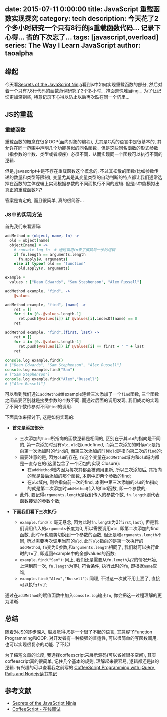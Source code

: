 date: 2015-07-11 0:00:00
title: JavaScript 重载函数实现探究
category: tech
description: 今天花了2个多小时研究一个只有8行的js重载函数代码... 记录下心得... 省的下次忘了...
tags: [javascript,overload]
series: The Way I Learn JavaScript
author: taoalpha
---

## 缘起

今天看[Secrets of the JavaScript Ninja][book]看到js中如何实现重载函数的部分, 然后对着一个只有7,8行代码的函数范例研究了2个多小时... 掩面羞愧难当ing... 为了让记忆更加深刻些, 特意记录下心得以防止以后再次跌在同一个坑里...

## JS的重载

### 重载函数

重载函数的概念在很多OOP(面向对象的编程), 尤其是C系的语言中是很基本的, 其允许在同一范围中声明几个功能类似的同名函数，但是这些同名函数的形式参数（指参数的个数、类型或者顺序）必须不同，从而实现同一个函数可以执行不同的逻辑.

但是, javascript中是不存在重载函数这个概念的, 不过其松散的函数(比如参数传递的数量和类型等限制), 变量尤其是其变量类型的自动判断的特点都让我们通常选择在函数的主体逻辑上实现根据参数的不同而执行不同的逻辑. 但是js中能模拟出真正的重载函数吗?

答案是肯定的, 而且很简单, 真的很简答...

### JS中的实现方法

首先我们来看源码:

``` coffeescript
addMethod = (object, name, fn) ->
  old = object[name]
  object[name] = ->
    # console.log fn  # 通过调用fn来了解其每一步的逻辑
    if fn.length == arguments.length
      fn.apply(@, arguments)
    else if typeof old == 'function'
      old.apply(@, arguments)

example =
  values : ["Dean Edwards", "Sam Stephenson", "Alex Russell"]

addMethod example, "find", ->
    @values

addMethod example, "find", (name) ->
    ret = []
    for i in [0..@values.length-1]
      ret.push(@values[i]) if @values[i].indexOf(name) == 0
    ret

addMethod example, "find",(first, last) ->
    ret = []
    for i in [0..@values.length-1]
      ret.push(@values[i]) if @values[i] == first + " " + last
    ret

console.log example.find()
# ["Dean Edwards", "Sam Stephenson", "Alex Russell"]
console.log example.find("Sam")
# ["Sam Stephenson"]
console.log example.find("Alex","Russell")
# ["Alex Russell"]

```

可以看到我们通过`addMethod`给example连续三次添加了一个`find`函数, 三个函数之间首要区别就是接受参数的个数不同. 而通过后面的调用发现, 我们成功的实现了不同个数传参对不同`find`的调用.

下面具体来探讨下, 这是如何实现的:

- **首先是添加部分:** 
  - 三次添加的`find`所指向的函数逻辑是相同的, 区别在于其`old`的指向是不同的, 第一次添加时没有`old`, `old`是undefined, 而第二次添加的时候`old`是指向第一次添加时的`find`的, 而第三次添加的时候`old`是指向第二次的`find`的;
  - 需要注意的是, 因为`old`的存在, `fn`这个变量在`addMethod`域内和`old`域内都是一直存在的(这里包含了一个闭包的实现 Closure):
    - 在`addMethod`域内因为每次其都会被调用更新, 所以三次添加后, 其指向的就是最后添加的那个函数, 本例中即两个参数的find;
    - 在`old`域内, 则会指向前一次的find, 本例中第三次添加的`old`的fn指向的就是第二次添加时`addMethod`传入的find函数, 即一个参数的;
  - 此外, 要记得`arguments.length`是我们传入的参数个数, `fn.length`则代表函数接受的参数个数;

- **下面我们看下三次执行:**
  - `example.find()`:  毫无悬念, 因为此时`fn.length`为2(`first`,`last`), 但是我们调用传入的`arguments`长度为0, 所以需要调用`old`, 即第二次添加的find函数, 此时`fn`也顺势切换到一个参数的函数, 但还是和`arguments.length`不同, 所以需要再次调用当前的`old`, 此时`old`指向的是第一次执行的`addMethod`, `fn`变为0参数,和`arguments.length`相同了, 我们就可以执行此时的`fn`了, 即返回example中的全部values的函数;
  - `example.find("Sam")`:  同上, 我们还是需要从`fn.length`为2的情况开始, 上溯到前一次, `fn.length`为1时, 符合条件, 执行此时的`fn`, 即根据`name`查询;
  - `example.find("Alex","Russell")`:  同理, 不过这一次就不用上溯了, 直接可以执行`fn`了;

通过在`addMethod`的赋值函数中加入`console.log`输出`fn`, 你会把这一过程理解的更为清晰.


## 总结

随着对JS的逐步深入, 越发觉得JS是一个很了不起的语言, 其兼容了Function Programming和OOP. 对开发者有一种极强的普适性, 可以很简单的写函数调用, 也可以实现很复杂的功能. 了不起!

为了缩短文章的长度, 我选择coffeescript来展示源码(可以省掉很多空间), 其实coffeescript真的很简单, 记住几个基本的规则, 理解起来很容易, 逻辑都还是js的逻辑. 有兴趣的可以查看我之前写的 <a href="{% post_path book-coffeescript-programming-with-jquery-rails-and-nodejs %}">CoffeeScript Programming with jQuery, Rails and Nodejs读书笔记</a>

## 参考文献

- [Secrets of the JavaScript Ninja][book]
- [CoffeeScript - 在线调试](http://coffeescript.org/)


[book]: http://book.douban.com/subject/3176860/ "Secrets of the JavaScript Ninja"
